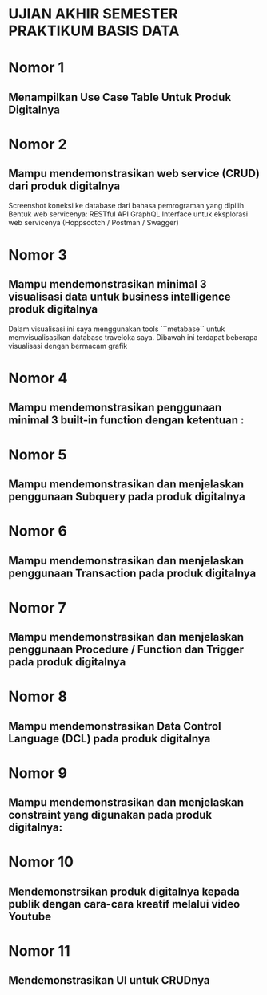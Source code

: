 # UJIAN AKHIR SEMESTER PRAKTIKUM BASIS DATA
# Nomor 1
## Menampilkan Use Case Table Untuk Produk Digitalnya


# Nomor 2
## Mampu mendemonstrasikan web service (CRUD) dari produk digitalnya
Screenshot koneksi ke database dari bahasa pemrograman yang dipilih
Bentuk web servicenya:
RESTful API
GraphQL
Interface untuk eksplorasi web servicenya (Hoppscotch / Postman / Swagger)



# Nomor 3
## Mampu mendemonstrasikan minimal 3 visualisasi data untuk business intelligence produk digitalnya
Dalam visualisasi ini saya menggunakan tools ```metabase`` untuk memvisualisasikan database traveloka saya. Dibawah ini terdapat beberapa visualisasi dengan bermacam grafik



# Nomor 4
## Mampu mendemonstrasikan penggunaan minimal 3 built-in function dengan ketentuan :



# Nomor 5
## Mampu mendemonstrasikan dan menjelaskan penggunaan Subquery pada produk digitalnya


# Nomor 6
## Mampu mendemonstrasikan dan menjelaskan penggunaan Transaction pada produk digitalnya

# Nomor 7
## Mampu mendemonstrasikan dan menjelaskan penggunaan Procedure / Function dan Trigger pada produk digitalnya



# Nomor 8
## Mampu mendemonstrasikan Data Control Language (DCL) pada produk digitalnya



# Nomor 9
## Mampu mendemonstrasikan dan menjelaskan constraint yang digunakan pada produk digitalnya:



# Nomor 10
## Mendemonstrsikan produk digitalnya kepada publik dengan cara-cara kreatif melalui video Youtube

# Nomor 11
## Mendemonstrasikan UI untuk CRUDnya
